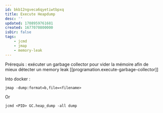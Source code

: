 ```yaml
---
id: bkb12ngveca6qyetiwtbpxq
title: Execute Heapdump
desc: ''
updated: 1708959761681
created: 1677070800000
isDir: false
tags:
    - jcmd 
    - jmap 
    - memory-leak
---
```

Prérequis : exécuter un garbage collector pour vider la mémoire afin de mieux détecter un memory leak [[programation.execute-garbage-collector]]

Into docker :

`jmap -dump:format=b,file=<filename>`

Or

`jcmd <PID> GC.heap_dump -all dump`

